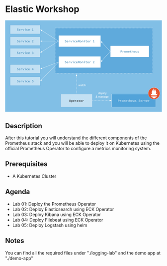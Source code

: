 # Elastic Workshop

![prometheus](/images/prometheus.png)

## Description

After this tutorial you will understand the different components of the Prometheus stack and you will be able to deploy it on Kubernetes using the official Prometheus Operator to configure a metrics monitoring system.

## Prerequisites

- A Kubernetes Cluster

## Agenda

- Lab 01: Deploy the Prometheus Operator
- Lab 02: Deploy Elasticsearch using ECK Operator
- Lab 03: Deploy Kibana using ECK Operator
- Lab 04: Deploy Filebeat using ECK Operator
- Lab 05: Deploy Logstash using helm

## Notes

You can find all the required files under "./logging-lab" and the demo app at "./demo-app"
